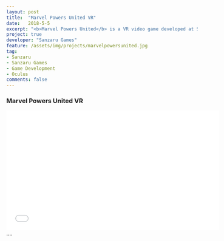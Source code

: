 ```yaml
---
layout: post
title:  "Marvel Powers United VR"
date:   2018-5-5
excerpt: "<b>Marvel Powers United</b> is a VR video game developed at Sanzaru Games"
project: true
developer: "Sanzaru Games"
feature: /assets/img/projects/marvelpowersunited.jpg
tag:
- Sanzaru
- Sanzaru Games
- Game Development
- Oculus
comments: false
---
```


### Marvel Powers United VR

<iframe width="560" height="315" src="//www.youtube.com/embed/xAvzIff_PCg"  frameborder="0"> </iframe>
....
